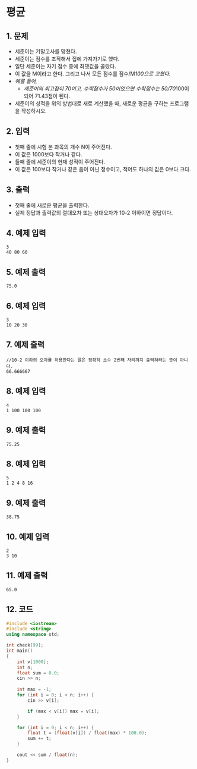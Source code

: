 # 평균

## 1. 문제

- 세준이는 기말고사를 망쳤다.
- 세준이는 점수를 조작해서 집에 가져가기로 했다.
- 일단 세준이는 자기 점수 중에 최댓값을 골랐다.
- 이 값을 M이라고 한다. 그리고 나서 모든 점수를 점수/M*100으로 고쳤다.*
- *예를 들어,*
  - *세준이의 최고점이 70이고, 수학점수가 50이었으면 수학점수는 50/70*100이 되어 71.43점이 된다.
- 세준이의 성적을 위의 방법대로 새로 계산했을 때, 새로운 평균을 구하는 프로그램을 작성하시오.

## 2. 입력
- 첫째 줄에 시험 본 과목의 개수 N이 주어진다.
- 이 값은 1000보다 작거나 같다.
- 둘째 줄에 세준이의 현재 성적이 주어진다.
- 이 값은 100보다 작거나 같은 음이 아닌 정수이고, 적어도 하나의 값은 0보다 크다.

## 3. 출력

- 첫째 줄에 새로운 평균을 출력한다.
- 실제 정답과 출력값의 절대오차 또는 상대오차가 10-2 이하이면 정답이다.


## 4. 예제 입력
```
3
40 80 60
```

## 5. 예제 출력
```
75.0
```

## 6. 예제 입력

```
3
10 20 30
```

## 7. 예제 출력

```
//10-2 이하의 오차를 허용한다는 말은 정확히 소수 2번째 자리까지 출력하라는 뜻이 아니다.
66.666667
```

## 8. 예제 입력

```
4
1 100 100 100
```

## 9. 예제 출력

```
75.25
```

## 8. 예제 입력

```
5
1 2 4 8 16
```

## 9. 예제 출력

```
38.75
```

## 10. 예제 입력

```
2
3 10
```

## 11. 예제 출력

```
65.0
```

## 12. 코드

```c++
#include <iostream>
#include <string>
using namespace std;

int check[99];
int main()
{
	int v[1000];
	int n;
	float sum = 0.0;
	cin >> n;
	
	int max = -1;
	for (int i = 0; i < n; i++) {
		cin >> v[i];

		if (max < v[i]) max = v[i];
	}

	for (int i = 0; i < n; i++) {
		float t = (float(v[i]) / float(max) * 100.0);
		sum += t;
	}

	cout << sum / float(n);
}
```
